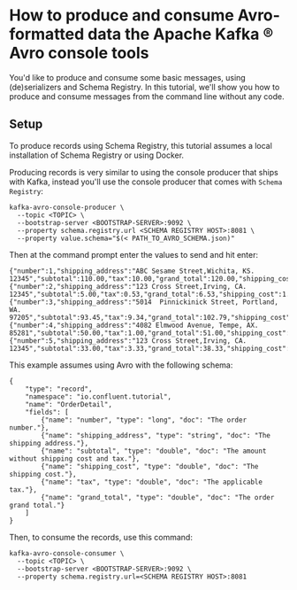 <!-- title: How to produce and consume Avro-formatted data the Apache Kafka &reg; Avro console tools  -->
<!-- description: In this tutorial, learn how to produce and consume Avro-formatted data the Apache Kafka &reg; Avro console tools. -->

# How to produce and consume Avro-formatted data the Apache Kafka &reg; Avro console tools

You'd like to produce and consume some basic messages, using (de)serializers and Schema Registry. In this tutorial, we'll show you how to produce and consume messages from the command line without any code.

## Setup

To produce records using Schema Registry, this tutorial assumes a local installation of Schema Registry or using Docker.

Producing records is very similar to using the console producer that ships with Kafka, instead you'll use the console producer that comes with `Schema Registry`:

```commandline
kafka-avro-console-producer \
  --topic <TOPIC> \
  --bootstrap-server <BOOTSTRAP-SERVER>:9092 \
  --property schema.registry.url <SCHEMA REGISTRY HOST>:8081 \
  --property value.schema="$(< PATH_TO_AVRO_SCHEMA.json)"
```

Then at the command prompt enter the values to send and hit enter:
```commandline
{"number":1,"shipping_address":"ABC Sesame Street,Wichita, KS. 12345","subtotal":110.00,"tax":10.00,"grand_total":120.00,"shipping_cost":0.00}
{"number":2,"shipping_address":"123 Cross Street,Irving, CA. 12345","subtotal":5.00,"tax":0.53,"grand_total":6.53,"shipping_cost":1.00}
{"number":3,"shipping_address":"5014  Pinnickinick Street, Portland, WA. 97205","subtotal":93.45,"tax":9.34,"grand_total":102.79,"shipping_cost":0.00}
{"number":4,"shipping_address":"4082 Elmwood Avenue, Tempe, AX. 85281","subtotal":50.00,"tax":1.00,"grand_total":51.00,"shipping_cost":0.00}
{"number":5,"shipping_address":"123 Cross Street,Irving, CA. 12345","subtotal":33.00,"tax":3.33,"grand_total":38.33,"shipping_cost":2.00}
```

This example assumes using Avro with the following schema:
```commandline
{
    "type": "record",
    "namespace": "io.confluent.tutorial",
    "name": "OrderDetail",
    "fields": [
        {"name": "number", "type": "long", "doc": "The order number."},
        {"name": "shipping_address", "type": "string", "doc": "The shipping address."},
        {"name": "subtotal", "type": "double", "doc": "The amount without shipping cost and tax."},
        {"name": "shipping_cost", "type": "double", "doc": "The shipping cost."},
        {"name": "tax", "type": "double", "doc": "The applicable tax."},
        {"name": "grand_total", "type": "double", "doc": "The order grand total."}
    ]
}
```

Then, to consume the records, use this command:
  
```commandline
kafka-avro-console-consumer \
  --topic <TOPIC> \
  --bootstrap-server <BOOTSTRAP-SERVER>:9092 \
  --property schema.registry.url=<SCHEMA REGISTRY HOST>:8081
```


